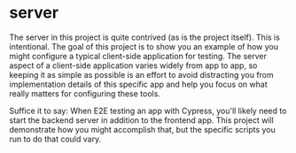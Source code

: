 # server

The server in this project is quite contrived (as is the project itself). This
is intentional. The goal of this project is to show you an example of how you
might configure a typical client-side application for testing. The server aspect
of a client-side application varies widely from app to app, so keeping it as
simple as possible is an effort to avoid distracting you from implementation
details of this specific app and help you focus on what really matters for
configuring these tools.

Suffice it to say: When E2E testing an app with Cypress, you'll likely need to
start the backend server in addition to the frontend app. This project will
demonstrate how you might accomplish that, but the specific scripts you
run to do that could vary.
